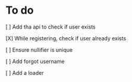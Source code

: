 # To do

[ ] Add tha api to check if user exists

[X] While registering, check if user already exists

[ ] Ensure nullifier is unique

[ ] Add forgot username

[ ] Add a loader

